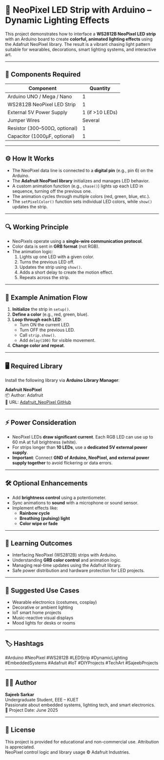 # 🌈 NeoPixel LED Strip with Arduino – Dynamic Lighting Effects

This project demonstrates how to interface a **WS2812B NeoPixel LED strip** with an Arduino board to create **colorful, animated lighting effects** using the Adafruit NeoPixel library. The result is a vibrant chasing light pattern suitable for wearables, decorations, smart lighting systems, and interactive art.

---

## 🧰 Components Required

| Component                 | Quantity |
|---------------------------|----------|
| Arduino UNO / Mega / Nano | 1        |
| WS2812B NeoPixel LED Strip| 1        |
| External 5V Power Supply  | 1 (if >10 LEDs) |
| Jumper Wires              | Several  |
| Resistor (300–500Ω, optional) | 1    |
| Capacitor (1000µF, optional) | 1     |

---

## ⚙️ How It Works

- The NeoPixel data line is connected to a **digital pin** (e.g., pin 6) on the Arduino.
- The **Adafruit NeoPixel library** initializes and manages LED behavior.
- A custom animation function (e.g., `chase()`) lights up each LED in sequence, turning off the previous one.
- The animation cycles through multiple colors (red, green, blue, etc.).
- The `setPixelColor()` function sets individual LED colors, while `show()` updates the strip.

---

## 🔍 Working Principle

- NeoPixels operate using a **single-wire communication protocol**.
- Color data is sent in **GRB format** (not RGB).
- The animation logic:
  1. Lights up one LED with a given color.
  2. Turns the previous LED off.
  3. Updates the strip using `show()`.
  4. Adds a short delay to create the motion effect.
  5. Repeats across the strip.

---

## 🧪 Example Animation Flow

1. **Initialize** the strip in `setup()`.
2. **Define a color** (e.g., red, green, blue).
3. **Loop through each LED**:
   - Turn ON the current LED.
   - Turn OFF the previous LED.
   - Call `strip.show()`.
   - Add `delay(100)` for visible movement.
4. **Change color and repeat**.

---

## 🖥️ Required Library

Install the following library via **Arduino Library Manager**:

**Adafruit NeoPixel**  
📦 Author: Adafruit  
🔗 URL: [Adafruit_NeoPixel GitHub](https://github.com/adafruit/Adafruit_NeoPixel)

---

## ⚡ Power Consideration

- NeoPixel LEDs **draw significant current**. Each RGB LED can use up to 60 mA at full brightness (white).
- For strips longer than **10 LEDs**, use a **dedicated 5V external power supply**.
- **Important**: Connect **GND of Arduino, NeoPixel, and external power supply together** to avoid flickering or data errors.

---

## 🛠️ Optional Enhancements

- Add **brightness control** using a potentiometer.
- Sync animations to **sound** with a microphone or sound sensor.
- Implement effects like:
  - **Rainbow cycle**
  - **Breathing (pulsing) light**
  - **Color wipe or fade**

---

## 🎯 Learning Outcomes

- Interfacing NeoPixel (WS2812B) strips with Arduino.
- Understanding **GRB color control** and animation logic.
- Managing real-time updates using the Adafruit library.
- Safe power distribution and hardware protection for LED projects.

---

## 🧠 Suggested Use Cases

- Wearable electronics (costumes, cosplay)
- Decorative or ambient lighting
- IoT smart home projects
- Music-reactive visual displays
- Mood lights for desks or rooms

---

## 🏷️ Hashtags

#Arduino #NeoPixel #WS2812B #LEDStrip #DynamicLighting #EmbeddedSystems #Adafruit #IoT #DIYProjects #TechArt #SajeebProjects

---

## 👨‍💻 Author

**Sajeeb Sarkar**  
Undergraduate Student, EEE – KUET  
Passionate about embedded systems, lighting tech, and smart electronics.  
📅 Project Date: June 2025

---

## 📜 License

This project is provided for educational and non-commercial use. Attribution is appreciated.  
NeoPixel control logic and library usage © Adafruit Industries.


